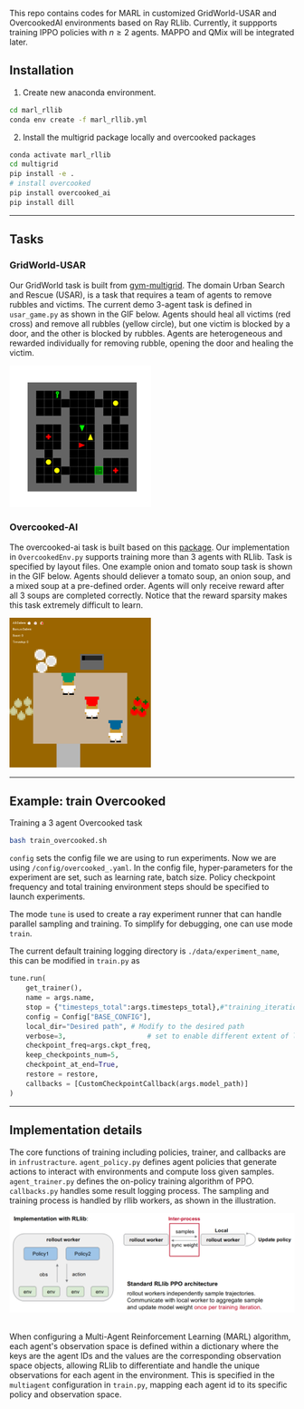 This repo contains codes for MARL in customized GridWorld-USAR and OvercookedAI environments based on Ray RLlib. Currently, it suppports training IPPO policies with $n \geq 2$ agents. MAPPO and QMix will be integrated later.

## Installation
1. Create new anaconda environment.
```bash
cd marl_rllib
conda env create -f marl_rllib.yml
```
2. Install the multigrid package locally and overcooked packages
```bash
conda activate marl_rllib
cd multigrid
pip install -e .
# install overcooked
pip install overcooked_ai
pip install dill
```
---
## Tasks

### GridWorld-USAR
Our GridWorld task is built from [gym-multigrid](https://github.com/ArnaudFickinger/gym-multigrid). The domain Urban Search and Rescue (USAR), is a task that requires a team of agents to remove rubbles and victims. The current demo 3-agent task is defined in `usar_game.py` as shown in the GIF below. Agents should heal all victims (red cross) and remove all rubbles (yellow circle), but one victim is blocked by a door, and the other is blocked by rubbles. Agents are heterogeneous and rewarded individually for removing rubble, opening the door and healing the victim.

<img src="./videos/usar_3ag/eval_episode_5.gif" alt="3 agent USAR task" width="250"/>


### Overcooked-AI
The overcooked-ai task is built based on this [package](https://github.com/HumanCompatibleAI/overcooked_ai). Our implementation in `OvercookedEnv.py` supports training more than 3 agents with RLlib. Task is specified by layout files. One example onion and tomato soup task is shown in the GIF below. Agents should deliever a tomato soup, an onion soup, and a mixed soup at a pre-defined order. Agents will only receive reward after all 3 soups are completed correctly. Notice that the reward sparsity makes this task extremely difficult to learn.

<img src="./videos/overcooked_vis2/episode_2.gif" alt="3 agent Overcooked" width="250"/>

---
## Example: train Overcooked
Training a 3 agent Overcooked task
```bash
bash train_overcooked.sh
```
`config` sets the config file we are using to run experiments. Now we are using `/config/overcooked_.yaml`. In the config file, hyper-parameters for the experiment are set, such as learning rate, batch size. Policy checkpoint frequency and total training environment steps should be specified to launch experiments.

The mode `tune` is used to create a ray experiment runner that can handle parallel sampling and training. To simplify for debugging, one can use mode `train`.

The current default training logging directory is `./data/experiment_name`, this can be modified in `train.py` as
```python
tune.run(
    get_trainer(),
    name = args.name,
    stop = {"timesteps_total":args.timesteps_total},#"training_iteration": args.stop_iters, },
    config = Config["BASE_CONFIG"],
    local_dir="Desired path", # Modify to the desired path
    verbose=3,                    # set to enable different extent of logging.
    checkpoint_freq=args.ckpt_freq,
    keep_checkpoints_num=5,
    checkpoint_at_end=True,
    restore = restore,
    callbacks = [CustomCheckpointCallback(args.model_path)]
)
```
---
## Implementation details
The core functions of training including policies, trainer, and callbacks are in `infrustracture`. `agent_policy.py` defines agent policies that generate actions to interact with environments and compute loss given samples. `agent_trainer.py` defines the on-policy training algorithm of PPO. `callbacks.py` handles some result logging process. The sampling and training process is handled by rllib workers, as shown in the illustration.

<img src="./figs/rllib.png" alt="3 agent Overcooked" width="800"/>

\
When configuring a Multi-Agent Reinforcement Learning (MARL) algorithm, each agent's observation space is defined within a dictionary where the keys are the agent IDs and the values are the corresponding observation space objects, allowing RLlib to differentiate and handle the unique observations for each agent in the environment. This is specified in the `multiagent` configuration in `train.py`, mapping each agent id to its specific policy and observation space.